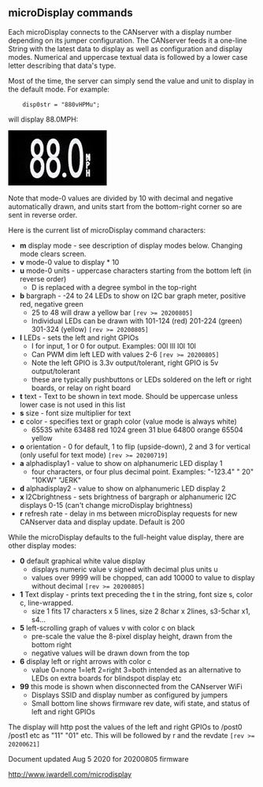 ## microDisplay commands

Each microDisplay connects to the CANserver with a display number depending on its jumper configuration. The CANserver feeds it a one-line String with the latest data to display as well as configuration and display modes. Numerical and uppercase textual data is followed by a lower case letter describing that data's type.

Most of the time, the server can simply send the value and unit to display in the default mode. For example:

        disp0str = "880vHPMu";

will display 88.0MPH:

![88mph](img/88mph.jpg)

Note that mode-0 values are divided by 10 with decimal and negative automatically drawn, and units start from the bottom-right corner so are sent in reverse order.

Here is the current list of microDisplay command characters:

- **m** display mode - see description of display modes below. Changing mode clears screen.
- **v** mode-0 value to display * 10
- **u** mode-0 units - uppercase characters starting from the bottom left (in reverse order)
  - D is replaced with a degree symbol in the top-right
- **b** bargraph - -24 to 24 LEDs to show on I2C bar graph meter, positive red, negative green
  - 25 to 48 will draw a yellow bar `[rev >= 20200805]`
  - Individual LEDs can be drawn with 101-124 (red) 201-224 (green) 301-324 (yellow) `[rev >= 20200805]`
- **l** LEDs - sets the left and right GPIOs
  - I for input, 1 or 0 for output. Examples: 00l IIl I0l 10l
  - Can PWM dim left LED with values 2-6  `[rev >= 20200805]`
  - Note the left GPIO is 3.3v output/tolerant, right GPIO is 5v output/tolerant
  - these are typically pushbuttons or LEDs soldered on the left or right boards, or relay on right board
- **t** text - Text to be shown in text mode. Should be uppercase unless lower case is not used in this list
- **s** size - font size multiplier for text
- **c** color - specifies text or graph color (value mode is always white)
  - 65535 white 63488 red 1024 green 31 blue 64800 orange 65504 yellow
- **o** orientation - 0 for default, 1 to flip (upside-down), 2 and 3 for vertical (only useful for text mode) `[rev >= 20200719]`
- **a** alphadisplay1 - value to show on alphanumeric LED display 1
  - four characters, or four plus decimal point. Examples: "-123.4" "  20" "10KW" "JERK"
- **d** alphadisplay2 - value to show on alphanumeric LED display 2
- **x** I2Cbrightness - sets brightness of bargraph or alphanumeric I2C displays 0-15 (can't change microDisplay brightness)
- **r** refresh rate - delay in ms between microDisplay requests for new CANserver data and display update. Default is 200

While the microDisplay defaults to the full-height value display, there are other display modes:

- **0** default graphical white value display
  - displays numeric value v signed with decimal plus units u
  - values over 9999 will be chopped, can add 10000 to value to display without decimal `[rev >= 20200805]`
- **1** Text display - prints text preceding the t in the string, font size s, color c, line-wrapped.
  - size 1 fits 17 characters x 5 lines, size 2 8char x 2lines, s3-5char x1, s4...
- **5** left-scrolling graph of values v with color c on black
  - pre-scale the value the 8-pixel display height, drawn from the bottom right
  - negative values will be drawn down from the top
- **6** display left or right arrows with color c
  - value 0=none 1=left 2=right 3=both intended as an alternative to LEDs on extra boards for blindspot display etc
- **99** this mode is shown when disconnected from the CANserver WiFi
  - Displays SSID and display number as configured by jumpers
  - Small bottom line shows firmware rev date, wifi state, and status of left and right GPIOs


The display will http post the values of the left and right GPIOs to /post0 /post1 etc as "11" "01" etc. This will be followed by r and the revdate  `[rev >= 20200621]`

Document updated Aug 5 2020 for 20200805 firmware

http://www.jwardell.com/microdisplay

